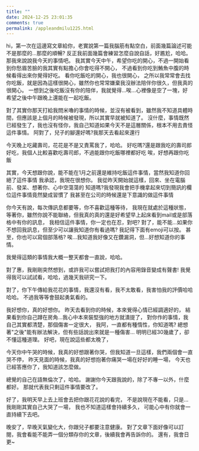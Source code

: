 ```yaml
---
title: ""
date: 2024-12-25 23:01:35
comments: true
permalink: /appleandmilu1225.html
---
```

hi，第一次在這邊寫文章給你，老實說第一篇我腦筋有點空白，前面幾篇論述可能不是那麼的...那麼的順暢?
反正我前面幾篇會練習怎麼自說自話，好尷尬，哈哈。
那我來說說我今天的事情吧。
我其實今天中午，希望你吃的開心，不過一開始看到你愁眉苦臉的我其實有點擔心你會吃得不開心，
不過看到你吃到鮪魚中腹的時候看得出來你覺得好吃。
看你吃飯吃的開心，我也很開心，
之所以我常常會去找你吃飯，就是因為這樣很開心，雖然你也常常嫌棄我沒辦法陪伴你很久，但我真的很開心。
一想到之後吃飯沒有你的陪伴，我就覺得...唉...心裡像是空了一塊，好希望之後中午跟晚上還能在一起吃飯。

對了其實你那天打給我問米嚕的事情的時候，並沒有被看到，雖然我不知道具體時間，但應該是上個月的時候被發現，所以其實早就被知道了。
沒什麼，事情既然已經發生了，我也沒有怪你，我自己知道如果今天不是這層關係，根本不用去責怪這件事情。
阿對了，兒子的腳還好嗎?我那天去看起來還行

今天晚上吃藏壽司，花花是不是又責罵我了，哈哈。
好吃嗎?還是跟我吃的壽司郎好吃，我個人比較喜歡吃壽司郎，不過能跟你吃飯哪裡都好吃
唉，好想再跟你吃飯

其實，今天想跟你說，能不能在1月之前還是維持吃飯這件事情，當然我知道你回絕了這件事情
我承認，我現在很想你。
我從昨天開始就這樣，回來、坐在電腦前、發呆、想著你、心中空蕩蕩的
知道嗎?我發現我會把手機拿起來切到簡訊的欄位這件事情竟然變成習慣了
我甚至在公司的時候還是下意識的做這件事情

你今天有說，每次傳訊息都要等，你不喜歡這種等待，
我現在就處於這種狀態，等著你，雖然你說不能聯絡，但我真的真的還是好希望早上起床看到mail或是部落格中有你的訊息，
我相信這件事情，你一定也在忍，對吧?
對了，能不能...如果你不想回我訊息，但至少可以讓我知道你有看過嗎? 我記得下面有emoji可以按。
甚至，你也可以寫個部落格?
唉...我知道我好像又在鑽漏洞，但...好想知道你的事情。

我覺得這類的事情我大概一整天都會一直說，哈哈。

對了惠，我剛剛突然想到，或許我可以嘗試把我打的內容用錄音變成有聲書!
我覺得我可以試試看，哈哈，過幾天我研究一下。

對了，你下午傳給我花花的事情，我還沒有看，我不太敢看，我害怕我的評價哈哈哈哈。
不過我等等會鼓起勇氣看的。

我好想你，真的好想你。
昨天去看到你的時候，本來覺得心情已經調適好的，
結果看到你自己蹲在房角...我心中本來裝堅強的地方就潰提了，
對你作的事情，我自己其實都清楚，那個傷害一定很大，
我阿，一直都有種惰性，你知道嗎?
總想著"之後"能有辦法解決，但有些話說出來就是一種傷害...
明明已經30幾歲了，卻不懂這種道理。
好吧，現在說這些都太晚了，

今天你中午哭的時候，我真的好想跟著你哭，但我知道一旦這樣，我們兩個會一直哭不停，
昨天見面的時候，我真的好想抱著你痛哭一場在好好的睡一場，
今天也已經答應你了，我知道該怎麼做。


總覺的自己在語無倫次了，哈哈。
謝謝你今天跟我說的，除了不專一以外，什麼都好。
那就代表我只剩這件事情要改了。

好了，我明天早上去上班會去把你跟花花說的看完，
不是說現在不能看，只是...我剛剛其實自己大哭了一場，
我也不知道這樣會持續多久，
可能心中有你就會一直持續下去吧。

晚安了，早晚天氣變化大，你跟兒子都要注意健康。
對了文章下面好像可以訂閱，我會看能不能弄一個分類存你的文章，後續我會再告訴你的。
還有，我會日更~
